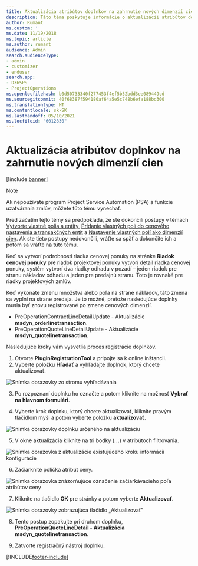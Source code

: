 ```yaml
---
title: Aktualizácia atribútov doplnkov na zahrnutie nových dimenzií cien
description: Táto téma poskytuje informácie o aktualizácii atribútov doplnkov pre dimenzie cien.
author: Rumant
ms.custom: ''
ms.date: 11/19/2018
ms.topic: article
ms.author: rumant
audience: Admin
search.audienceType:
- admin
- customizer
- enduser
search.app:
- D365PS
- ProjectOperations
ms.openlocfilehash: b0d50733340f277453f4ef5b52bdd3ee089449cd
ms.sourcegitcommit: 40f68387f594180af64a5e5c748b6efa188bd300
ms.translationtype: HT
ms.contentlocale: sk-SK
ms.lasthandoff: 05/10/2021
ms.locfileid: "6012830"
---
```

# <a name="update-plug-in-attributes-to-include-new-pricing-dimensions"></a>Aktualizácia atribútov doplnkov na zahrnutie nových dimenzií cien

[!include [banner](../includes/psa-now-project-operations.md)]

> [!NOTE]
> Ak nepoužívate program Project Service Automation (PSA) a funkcie uzatvárania zmlúv, môžete túto tému vynechať.

Pred začatím tejto témy sa predpokladá, že ste dokončili postupy v témach [Vytvorte vlastné polia a entity](create-custom-fields-entities.md), [Pridanie vlastných polí do cenového nastavenia a transakčných entít](field-references.md) a [Nastavenie vlastných polí ako dimenzií cien](set-up-pricing-dimensions.md). Ak ste tieto postupy nedokončili, vráťte sa späť a dokončite ich a potom sa vráťte na túto tému.

Keď sa vytvorí podrobnosti riadka cenovej ponuky na stránke **Riadok cenovej ponuky** pre riadok projektovej ponuky vytvorí detail riadka cenovej ponuky, systém vytvorí dva riadky odhadu v pozadí – jeden riadok pre stranu nákladov odhadu a jeden pre predajnú stranu. Toto je rovnaké pre riadky projektových zmlúv.

Keď vykonáte zmenu množstva alebo poľa na strane nákladov, táto zmena sa vyplní na strane predaja. Je to možné, pretože nasledujúce doplnky musia byť znovu registrované po zmene cenových dimenzií.

- PreOperationContractLineDetailUpdate - Aktualizácie **msdyn_orderlinetransaction**.
- PreOperationQuoteLineDetailUpdate - Aktualizácie **msdyn_quotelinetransaction**.

Nasledujúce kroky vám vysvetlia proces registrácie doplnkov.

1. Otvorte **PluginRegistrationTool** a pripojte sa k online inštancii.
2. Vyberte položku **Hľadať** a vyhľadajte doplnok, ktorý chcete aktualizovať.

 ![Snímka obrazovky zo stromu vyhľadávania](media/PRT-1.png)

3. Po rozpoznaní doplnku ho označte a potom kliknite na možnosť **Vybrať na hlavnom formulári**.

4. Vyberte krok doplnku, ktorý chcete aktualizovať, kliknite pravým tlačidlom myši a potom vyberte položku **aktualizovať.**

 ![Snímka obrazovky doplnku určeného na aktualizáciu](media/PRT-2.png)
 
5. V okne aktualizácia kliknite na tri bodky (**...**) v atribútoch filtrovania.

 ![Snímka obrazovka z aktualizácie existujúceho kroku informácií konfigurácie](media/PRT-3.png)
 
6. Začiarknite políčka atribút ceny.

 ![Snímka obrazovka znázorňujúce označenie začiarkávacieho poľa atribútov ceny](media/PRT-4.png)

7. Kliknite na tlačidlo **OK** pre stránky a potom vyberte **Aktualizovať**.

 ![Snímka obrazovky zobrazujúca tlačidlo „Aktualizovať”](media/PRT-5.png)
 
8. Tento postup zopakujte pri druhom doplnku, **PreOperationQuoteLineDetail - Aktualizácia msdyn_quotelinetransaction**.

9. Zatvorte registračný nástroj doplnku.



[!INCLUDE[footer-include](../includes/footer-banner.md)]